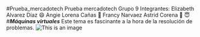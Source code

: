 #Prueba_mercadotech
Prueba mercadotech Grupo 9
Integrantes: Elizabeth Alvarez Díaz :smile:
Angie Lorena Cañas :rofl:
Francy Narvaez 
Astrid Corena :slightly_smiling_face: :innocent:
#***Máquinas virtuales***
Este tema es fascinante a la hora de la resolución de problemas.
![This is an image](https://www.kionetworks.com/hubfs/ALCHEMYLABS/Google-IMAGEN-project.jpg)
